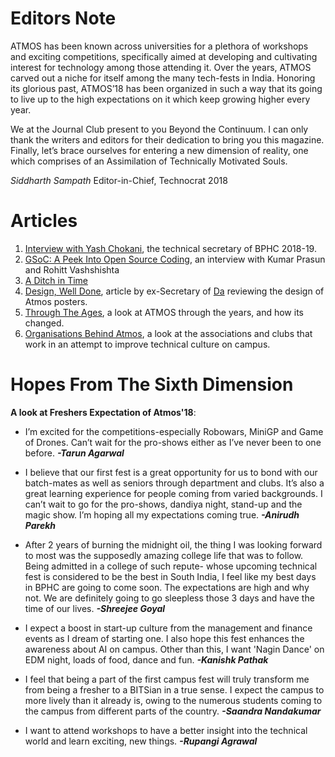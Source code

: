 <!-- TITLE: Technocrat 2018: The Atmos Magazine -->
<!-- SUBTITLE: Technocrat 2018 is here with the first issue of the magazine, a pre-fest release. -->
# Editors Note
ATMOS has been known across universities for a plethora of workshops and exciting competitions, specifically aimed at developing and cultivating interest for technology among those attending it. Over the years, ATMOS carved out a niche for itself among the many tech-fests in India.  Honoring its glorious past, ATMOS’18 has been organized in such a way that its going to live up to the high expectations on it which keep growing higher every year.

We at the Journal Club present to you Beyond the Continuum. I can only thank the writers and editors for their dedication to bring you this magazine.  Finally, let’s brace ourselves for entering a new dimension of reality, one which comprises of an Assimilation of Technically Motivated Souls.

*Siddharth Sampath*
Editor-in-Chief, Technocrat 2018
# Articles
1. [Interview with Yash Chokani](), the technical secretary of BPHC 2018-19.
2. [GSoC: A Peek Into Open Source Coding](), an interview with Kumar Prasun and Rohitt Vashshishta
3. [A Ditch in Time]()
4. [Design, Well Done](), article by ex-Secretary of [Da](/orgs/da) reviewing the design of Atmos posters. 
5. [Through The Ages](), a look at ATMOS through the years, and how its changed.
6. [Organisations Behind Atmos](), a look at the associations and clubs that work in an attempt to improve technical culture on campus.  


# Hopes From The Sixth Dimension
**A look at Freshers Expectation of Atmos'18**:

* I’m excited for the competitions-especially Robowars, MiniGP and Game of Drones. Can’t wait for the pro-shows either as I’ve never been to one before. ***-Tarun Agarwal***

* I believe that our first fest is a great opportunity for us to bond with our batch-mates as well as seniors through department and clubs. It’s also a great learning experience for people coming from varied backgrounds. I can’t wait to go for the pro-shows, dandiya night, stand-up and the magic show. I’m hoping all my expectations coming true. ***-Anirudh Parekh***

* After 2 years of burning the midnight oil, the thing I was looking forward to most was the supposedly amazing college life that was to follow. Being admitted in a college of such repute- whose upcoming technical fest is considered to be the best in South India, I feel like my best days in BPHC are going to come soon. The expectations are high and why not. We are definitely going to go sleepless those 3 days and have the time of our lives. ***-Shreejee Goyal***

* I expect a boost in start-up culture from the management and finance events as I dream of starting one. I also hope this fest enhances the awareness about AI on campus. Other than this, I want 'Nagin Dance' on EDM night, loads of food, dance and fun. ***-Kanishk Pathak***

* I feel that being a part of the first campus fest will truly transform me from being a fresher to a BITSian in a true sense. I expect the campus to more lively than it already is, owing to the numerous students coming to the campus from different parts of the country. ***-Saandra Nandakumar***

* I want to attend workshops to have a better insight into the technical world and learn exciting, new things. ***-Rupangi Agrawal***


